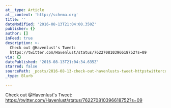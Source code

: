 ```yaml
---
at__type: Article
at__context: 'http://schema.org'
title: ''
dateModified: '2016-08-13T21:04:00.350Z'
publisher: {}
author: []
inFeed: true
description: >-
  Check out @Havenlust's Tweet:
  https://twitter.com/Havenlust/status/762270810396618752?s=09
via: {}
datePublished: '2016-08-13T21:04:34.635Z'
starred: false
sourcePath: _posts/2016-08-13-check-out-havenlusts-tweet-httpstwittercomhavenlust.md
_type: Blurb

---
```

Check out @Havenlust's Tweet: https://twitter.com/Havenlust/status/762270810396618752?s=09